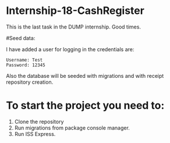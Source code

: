 # Internship-18-CashRegister
This is the last task in the DUMP internship. Good times.

#Seed data:

I have added a user for logging in the credentials are:

    Username: Test
    Password: 12345

Also the database will be seeded with migrations and with receipt repository creation.

# To start the project you need to:
1. Clone the repository
2. Run migrations from package console manager.
3. Run ISS Express.